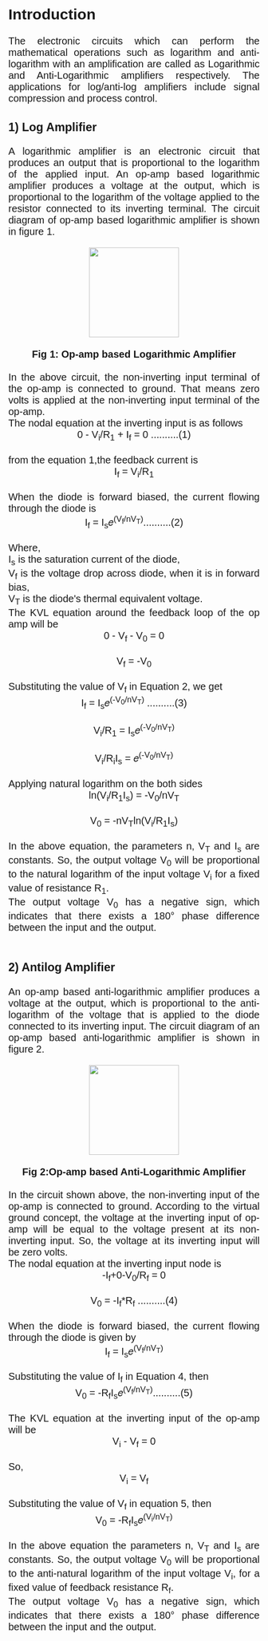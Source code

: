 
<div style="font-family: 'Nunito Sans', sans-serif; font-size: 20px;text-align: justify;">
<h2>Introduction</h2>

The electronic circuits which can perform the mathematical operations such as logarithm and anti-logarithm with an amplification are called as Logarithmic and Anti-Logarithmic amplifiers respectively. The applications for log/anti-log amplifiers include signal compression and process control.<br>

### 1) Log Amplifier

A logarithmic amplifier is an electronic circuit that produces an output that is proportional to the logarithm of the applied input. An op-amp based logarithmic amplifier produces a voltage at the output, which is proportional to the logarithm of the voltage applied to the resistor connected to its inverting terminal. The circuit diagram of op-amp based logarithmic amplifier is shown in figure 1. <br>
<center><img src="[images/log1.jpg](https://user-images.githubusercontent.com/57490073/273801545-2e919ccf-0909-4c1f-a503-3a69ba5ad47b.jpg)" style=" height: 180px" align="center"></center><br>
<center><b>Fig 1: Op-amp based Logarithmic Amplifier</b></center><br>
In the above circuit, the non-inverting input terminal of the op-amp is connected to ground. That means zero volts is applied at the non-inverting input terminal of the op-amp.<br>
The nodal equation at the inverting input is as follows<br>
<center>0 - V<sub>i</sub>/R<sub>1</sub> + I<sub>f</sub> = 0  ..........(1)</center><br>
from the equation 1,the feedback current is<br><center>I<sub>f</sub> = V<sub>i</sub>/R<sub>1</sub></center><br>
When the diode is forward biased, the current flowing through the diode is<br><center>I<sub>f</sub> = I<sub>s</sub>𝑒<sup>(V<sub>f</sub>/nV<sub>T</sub>)</sup>..........(2)</center><br>
Where,<br>
I<sub>s</sub> is the saturation current of the diode,<br>
V<sub>f</sub> is the voltage drop across diode, when it is in forward bias,<br>
V<sub>T</sub> is the diode's thermal equivalent voltage.<br>
The KVL equation around the feedback loop of the op amp will be<br>
<center>0 - V<sub>f</sub> - V<sub>0</sub> = 0</center><br>
<center>V<sub>f</sub> = -V<sub>0</sub></center><br>
Substituting the value of V<sub>f</sub> in Equation 2, we get<br>
<center>I<sub>f</sub> = I<sub>s</sub>𝑒<sup>(-V<sub>0</sub>/nV<sub>T</sub>)</sup> ..........(3)</center><br>
<center>V<sub>i</sub>/R<sub>1</sub> = I<sub>s</sub>𝑒<sup>(-V<sub>0</sub>/nV<sub>T</sub>)</sup></center><br>
<center>V<sub>i</sub>/R<sub>i</sub>I<sub>s</sub> = 𝑒<sup>(-V<sub>0</sub>/nV<sub>T</sub>)</sup></center><br>
Applying natural logarithm on the both sides<br>
<center>ln(V<sub>i</sub>/R<sub>1</sub>I<sub>s</sub>) = -V<sub>0</sub>/nV<sub>T</sub></center><br>
<center>V<sub>0</sub> = -nV<sub>T</sub>ln(V<sub>i</sub>/R<sub>1</sub>I<sub>s</sub>)</center><br>
In the above equation, the parameters n, V<sub>T</sub> and I<sub>s</sub> are constants. So, the output voltage V<sub>0</sub> will be proportional to the natural logarithm of the input voltage V<sub>i</sub> for a fixed value of resistance R<sub>1</sub>.<br>
The output voltage V<sub>0</sub> has a negative sign, which indicates that there exists a 180° phase difference between the input and the output.<br><br>


### 2) Antilog Amplifier 

An op-amp based anti-logarithmic amplifier produces a voltage at the output, which is proportional to the anti-logarithm of the voltage that is applied to the diode connected to its inverting input. The circuit diagram of an op-amp based anti-logarithmic amplifier is shown in figure 2.<br>
<center><img src="images/anti.jpg" style=" height: 180px" align="center"></center><br>
<center><b> Fig 2:Op-amp based Anti-Logarithmic Amplifier</b></center><br>
In the circuit shown above, the non-inverting input of the op-amp is connected to ground. According to the virtual ground concept, the voltage at the inverting input of op-amp will be equal to the voltage present at its non-inverting input. So, the voltage at its inverting input will be zero volts.<br>
The nodal equation at the inverting input node is <br>
<center>-I<sub>f</sub>+0-V<sub>0</sub>/R<sub>f</sub> = 0</center><br>
<center>V<sub>0</sub> = -I<sub>f</sub>*R<sub>f</sub> ..........(4)</center><br>
When the diode is forward biased, the current flowing through the diode is given by <br>
<center>I<sub>f</sub> = I<sub>s</sub>𝑒<sup>(V<sub>f</sub>/nV<sub>T</sub>)</sup></center><br>
Substituting the value of I<sub>f</sub> in Equation 4, then<br>
<center>V<sub>0</sub> = -R<sub>f</sub>I<sub>s</sub>𝑒<sup>(V<sub>f</sub>/nV<sub>T</sub>)</sup>..........(5)</center><br>
The KVL equation at the inverting input of the op-amp will be<br>
<center>V<sub>i</sub> - V<sub>f</sub> = 0</center><br>
So,<br>
<center>V<sub>i</sub> = V<sub>f</sub></center><br>
Substituting the value of V<sub>f</sub> in equation 5, then<br>
<center>V<sub>0</sub> = -R<sub>f</sub>I<sub>s</sub>𝑒<sup>(V<sub>i</sub>/nV<sub>T</sub>)</sup></center><br>
In the above equation the parameters n, V<sub>T</sub> and I<sub>s</sub> are constants. So, the output voltage V<sub>0</sub> will be proportional to the anti-natural logarithm of the input voltage V<sub>i</sub>, for a fixed value of feedback resistance R<sub>f</sub>.<br>
The output voltage V<sub>0</sub> has a negative sign, which indicates that there exists a 180° phase difference between the input and the output.
</div>
